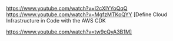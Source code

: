 https://www.youtube.com/watch?v=I2cXlYYoQqQ
https://www.youtube.com/watch?v=MgfzMTKoQYY [Define Cloud Infrastructure in Code with the AWS CDK

https://www.youtube.com/watch?v=tw9cQyA3B1M]
